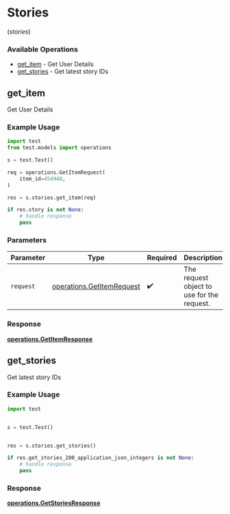 # Stories
(*stories*)

### Available Operations

* [get_item](#get_item) - Get User Details
* [get_stories](#get_stories) - Get latest story IDs

## get_item

Get User Details

### Example Usage

```python
import test
from test.models import operations

s = test.Test()

req = operations.GetItemRequest(
    item_id=454948,
)

res = s.stories.get_item(req)

if res.story is not None:
    # handle response
    pass
```

### Parameters

| Parameter                                                              | Type                                                                   | Required                                                               | Description                                                            |
| ---------------------------------------------------------------------- | ---------------------------------------------------------------------- | ---------------------------------------------------------------------- | ---------------------------------------------------------------------- |
| `request`                                                              | [operations.GetItemRequest](../../models/operations/getitemrequest.md) | :heavy_check_mark:                                                     | The request object to use for the request.                             |


### Response

**[operations.GetItemResponse](../../models/operations/getitemresponse.md)**


## get_stories

Get latest story IDs

### Example Usage

```python
import test


s = test.Test()


res = s.stories.get_stories()

if res.get_stories_200_application_json_integers is not None:
    # handle response
    pass
```


### Response

**[operations.GetStoriesResponse](../../models/operations/getstoriesresponse.md)**

